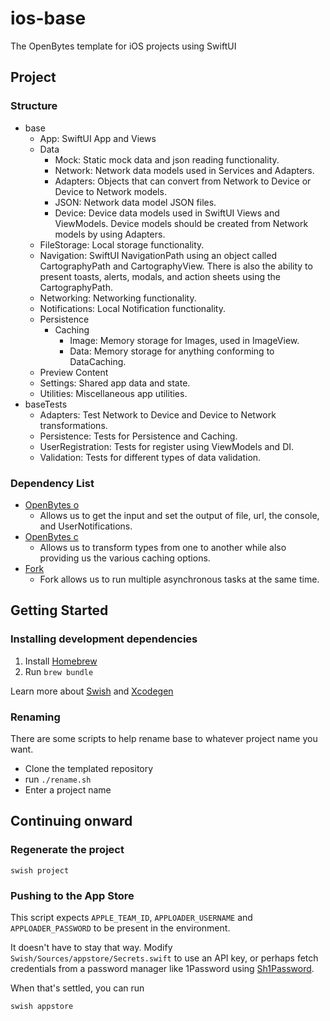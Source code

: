 # ios-base

The OpenBytes template for iOS projects using SwiftUI

## Project

### Structure

- base
  - App: SwiftUI App and Views
  - Data
    - Mock: Static mock data and json reading functionality.
    - Network: Network data models used in Services and Adapters.
    - Adapters: Objects that can convert from Network to Device or Device to Network models.
    - JSON: Network data model JSON files.
    - Device: Device data models used in SwiftUI Views and ViewModels. Device models should be created from Network models by using Adapters.
  - FileStorage: Local storage functionality.
  - Navigation: SwiftUI NavigationPath using an object called CartographyPath and CartographyView. There is also the ability to present toasts, alerts, modals, and action sheets using the CartographyPath.
  - Networking: Networking functionality.
  - Notifications: Local Notification functionality.
  - Persistence
    - Caching
      - Image: Memory storage for Images, used in ImageView.
      - Data: Memory storage for anything conforming to DataCaching.
  - Preview Content
  - Settings: Shared app data and state.
  - Utilities: Miscellaneous app utilities.
- baseTests
  - Adapters: Test Network to Device and Device to Network transformations.
  - Persistence: Tests for Persistence and Caching.
  - UserRegistration: Tests for register using ViewModels and DI.
  - Validation: Tests for different types of data validation.

### Dependency List

- [OpenBytes o](https://github.com/0xOpenBytes/o)
  - Allows us to get the input and set the output of file, url, the console, and UserNotifications.
- [OpenBytes c](https://github.com/0xOpenBytes/c)
  - Allows us to transform types from one to another while also providing us the various caching options.
- [Fork](https://github.com/0xLeif/Fork)
  - Fork allows us to run multiple asynchronous tasks at the same time.

## Getting Started

### Installing development dependencies

1. Install [Homebrew](https://brew.sh)
2. Run `brew bundle`

Learn more about [Swish](https://www.github.com/FullQueueDeveloper/Swish) and [Xcodegen](https://github.com/yonaskolb/XcodeGen)

### Renaming

There are some scripts to help rename base to whatever project name you want.

- Clone the templated repository
- run `./rename.sh`
- Enter a project name

## Continuing onward

### Regenerate the project

    swish project

### Pushing to the App Store

This script expects `APPLE_TEAM_ID`, `APPLOADER_USERNAME` and `APPLOADER_PASSWORD` to be present in the environment.

It doesn't have to stay that way. Modify `Swish/Sources/appstore/Secrets.swift` to use an API key, or perhaps fetch credentials from a password manager like 1Password using [Sh1Password](https://github.com/FullQueueDeveloper/Sh1Password).

When that's settled, you can run

    swish appstore

